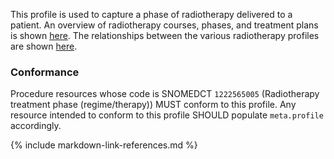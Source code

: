 This profile is used to capture a phase of radiotherapy delivered to a patient. An overview of radiotherapy courses, phases, and treatment plans is shown [here](overview.html#codex-rt-resource-profiles). The relationships between the various radiotherapy profiles are shown [here](overview.html#relationships-between-profiles).

### Conformance

Procedure resources whose code is SNOMEDCT `1222565005` (Radiotherapy treatment phase (regime/therapy)) MUST conform to this profile. Any resource intended to conform to this profile SHOULD populate `meta.profile` accordingly.

{% include markdown-link-references.md %}